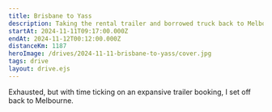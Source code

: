 ```yaml
---
title: Brisbane to Yass
description: Taking the rental trailer and borrowed truck back to Melbourne
startAt: 2024-11-11T09:17:00.000Z
endAt: 2024-11-12T00:12:00.000Z
distanceKm: 1187
heroImage: /drives/2024-11-11-brisbane-to-yass/cover.jpg
tags: drive
layout: drive.ejs
---
```


Exhausted, but with time ticking on an expansive trailer booking, I set off back to Melbourne.
